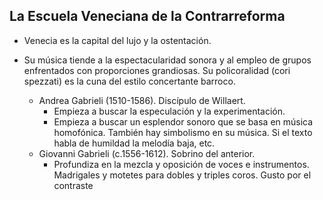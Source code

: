 ## La Escuela Veneciana de la Contrarreforma

- Venecia es la capital del lujo y la ostentación. 

- Su música tiende a la espectacularidad sonora y al empleo de grupos enfrentados con proporciones grandiosas. Su policoralidad (cori spezzati) es la cuna del estilo concertante barroco.
	- Andrea Gabrieli (1510-1586). Discípulo de Willaert. 
		- Empieza a buscar la especulación y la experimentación. 
		- Empieza a buscar un esplendor sonoro que se basa en música homofónica. También hay simbolismo en su música. Si el texto habla de humildad la melodía baja, etc.
	- Giovanni Gabrieli (c.1556-1612). Sobrino del anterior.
		- Profundiza en la mezcla y oposición de voces e instrumentos. Madrigales y motetes para dobles y triples coros. Gusto por el contraste